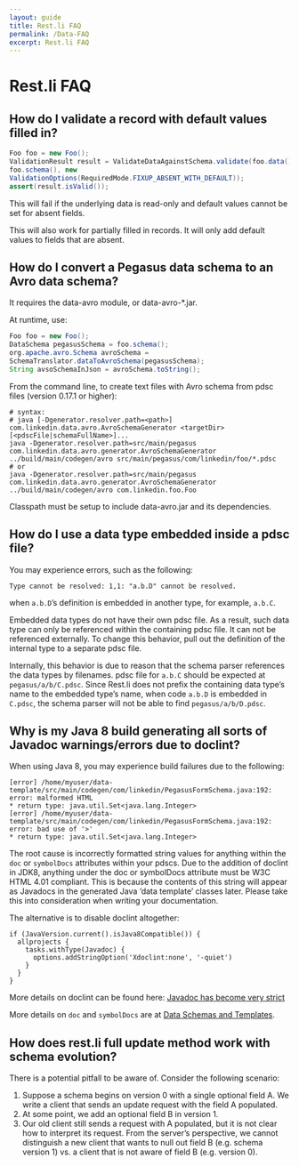 ```yaml
---
layout: guide
title: Rest.li FAQ
permalink: /Data-FAQ
excerpt: Rest.li FAQ
---
```


# Rest.li FAQ


## How do I validate a record with default values filled in?

```java  
Foo foo = new Foo();  
ValidationResult result = ValidateDataAgainstSchema.validate(foo.data(),
foo.schema(), new
ValidationOptions(RequiredMode.FIXUP_ABSENT_WITH_DEFAULT));  
assert(result.isValid());  
```

This will fail if the underlying data is read-only and default values
cannot be set for absent fields.

This will also work for partially filled in records. It will only add
default values to fields that are absent.

## How do I convert a Pegasus data schema to an Avro data schema?

It requires the data-avro module, or data-avro-\*.jar.

At runtime, use:

```java  
Foo foo = new Foo();  
DataSchema pegasusSchema = foo.schema();  
org.apache.avro.Schema avroSchema =
SchemaTranslator.dataToAvroSchema(pegasusSchema);  
String avsoSchemaInJson = avroSchema.toString();  
```

From the command line, to create text files with Avro schema from pdsc
files (version 0.17.1 or higher):

```
# syntax:
# java [-Dgenerator.resolver.path=<path>] com.linkedin.data.avro.AvroSchemaGenerator <targetDir> [<pdscFile|schemaFullName>]...
java -Dgenerator.resolver.path=src/main/pegasus com.linkedin.data.avro.generator.AvroSchemaGenerator ../build/main/codegen/avro src/main/pegasus/com/linkedin/foo/*.pdsc
# or
java -Dgenerator.resolver.path=src/main/pegasus com.linkedin.data.avro.generator.AvroSchemaGenerator ../build/main/codegen/avro com.linkedin.foo.Foo
```

Classpath must be setup to include data-avro.jar and its dependencies.

## How do I use a data type embedded inside a pdsc file?

You may experience errors, such as the
    following:

```Type cannot be resolved: 1,1: "a.b.D" cannot be resolved.```

when ```a.b.D```’s definition is embedded in another type, for
example, ```a.b.C```.

Embedded data types do not have their own pdsc file. As a result, such
data type can only be referenced within the containing pdsc file. It can
not be referenced externally. To change this behavior, pull out the
definition of the internal type to a separate pdsc file.

Internally, this behavior is due to reason that the schema parser
references the data types by filenames. pdsc file for `a.b.C`
should be expected at `pegasus/a/b/C.pdsc`. Since Rest.li
does not prefix the containing data type’s name to the embedded type’s
name, when code `a.b.D` is embedded in `C.pdsc`, the
schema parser will not be able to find `pegasus/a/b/D.pdsc`.

## Why is my Java 8 build generating all sorts of Javadoc warnings/errors due to doclint?

When using Java 8, you may experience build failures due to the
following:

```
[error] /home/myuser/data-template/src/main/codegen/com/linkedin/PegasusFormSchema.java:192: error: malformed HTML
* return type: java.util.Set<java.lang.Integer>
[error] /home/myuser/data-template/src/main/codegen/com/linkedin/PegasusFormSchema.java:192: error: bad use of '>'
* return type: java.util.Set<java.lang.Integer>
```

The root cause is incorrectly formatted string values for anything
within the `doc` or `symbolDocs` attributes within your pdscs. Due to
the addition of doclint in JDK8, anything under the doc or symbolDocs
attribute must be W3C HTML 4.01 compliant. This is because the contents
of this string will appear as Javadocs in the generated Java ‘data
template’ classes later. Please take this into consideration when
writing your documentation.

The alternative is to disable doclint altogether:

```  
if (JavaVersion.current().isJava8Compatible()) {
  allprojects {
    tasks.withType(Javadoc) {
      options.addStringOption('Xdoclint:none', '-quiet')
    }
  }
}
```

More details on doclint can be found here: [Javadoc has become very
strict](http://stackoverflow.com/questions/22528767/jdk8-and-javadoc-has-become-very-strict)

More details on `doc` and `symbolDocs` are at [Data Schemas and Templates](/rest.li/DATA-Data-Schema-and-Templates).

## How does rest.li full update method work with schema evolution?

There is a potential pitfall to be aware of. Consider the following
scenario:

1.  Suppose a schema begins on version 0 with a single optional field A.
    We write a client that sends an update request with the field A
    populated.
2.  At some point, we add an optional field B in version 1.
3.  Our old client still sends a request with A populated, but it is not
    clear how to interpret its request. From the server’s perspective,
    we cannot distinguish a new client that wants to null out field B
    (e.g. schema version 1) vs. a client that is not aware of field B
    (e.g. version 0).
